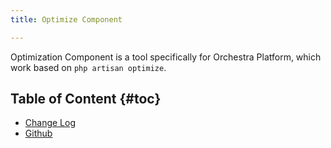 ```yaml
---
title: Optimize Component

---
```


Optimization Component is a tool specifically for Orchestra Platform, which work based on `php artisan optimize`.

## Table of Content {#toc}

* [Change Log]({doc-url}/components/optimize/changes)
* [Github](https://github.com/orchestral/optimize)
